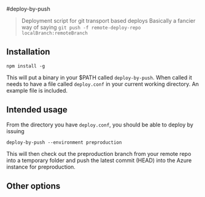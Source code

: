 #deploy-by-push
> Deployment script for git transport based deploys
> Basically a fancier way of saying `git push -f remote-deploy-repo localBranch:remoteBranch`

## Installation

```
npm install -g
```
This will put a binary in your $PATH called `deploy-by-push`. When called it needs to have
a file called `deploy.conf` in your current working directory. An example file is included.

## Intended usage
From the directory you have `deploy.conf`, you should be able to deploy by issuing

```
deploy-by-push --environment preproduction
```

This will then check out the preproduction branch from your remote repo into a temporary folder
and push the latest commit (HEAD) into the Azure instance for preproduction.

## Other options

```
```

